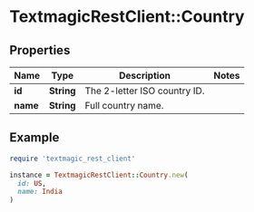 # TextmagicRestClient::Country

## Properties

| Name | Type | Description | Notes |
| ---- | ---- | ----------- | ----- |
| **id** | **String** | The 2-letter ISO country ID. |  |
| **name** | **String** | Full country name. |  |

## Example

```ruby
require 'textmagic_rest_client'

instance = TextmagicRestClient::Country.new(
  id: US,
  name: India
)
```

